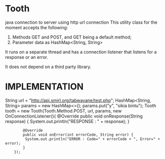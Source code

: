 # Tooth
java connection to server using http url connection
This utility class for the moment accepts the following:
1. Methods GET and POST, and GET being a default method;
2. Parameter data as HashMap<String, String>

It runs on a separate thread and has a connection listener that listens for a response or an error.

It does not depend on a third party library.

# IMPLEMENTATION

 String url = "http://api.smirl.org/tabwayane/test.php";
        HashMap<String, String> params = new HashMap<>();
        params.put("y", "sikia bintu");
        Tooth tooth = new Tooth(Tooth.Method.POST, url, params, new OnConnectionListener(){
            @Override
            public void onResponse(String response) {
                System.out.println("RESPONSE : " + response);
            }

            @Override
            public void onError(int errorCode, String error) {
             System.out.println("ERROR : Code=" + errorCode + ", Error=" + error);
            }
        });
